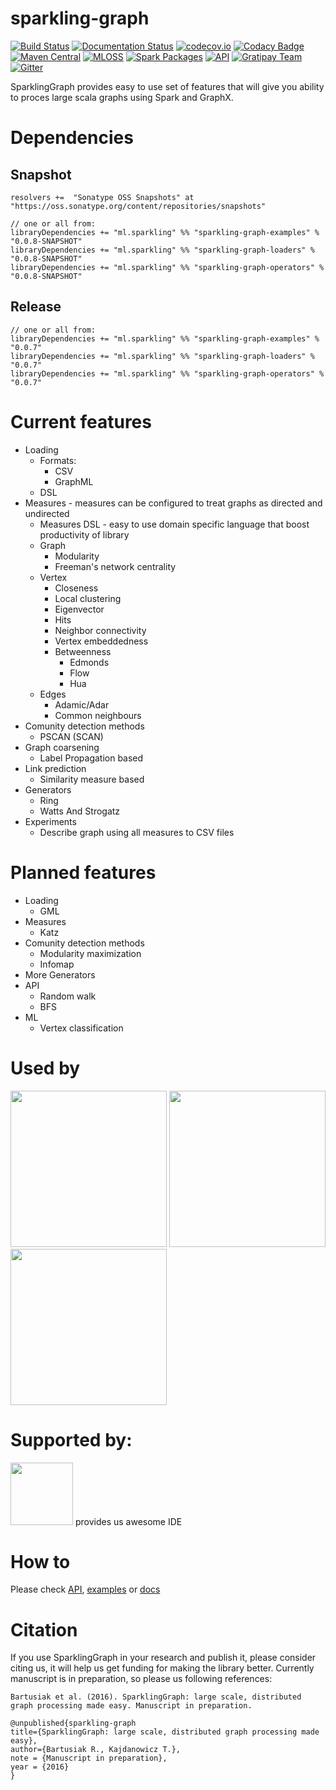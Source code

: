 # sparkling-graph
[![Build Status](https://travis-ci.org/sparkling-graph/sparkling-graph.svg?branch=master)](https://travis-ci.org/sparkling-graph/sparkling-graph) [![Documentation Status](https://readthedocs.org/projects/sparkling-graph/badge/?version=latest&cache=1234)](http://sparkling-graph.readthedocs.org/en/latest/?badge=latest) [![codecov.io](https://codecov.io/github/sparkling-graph/sparkling-graph/coverage.svg?branch=master)](https://codecov.io/github/sparkling-graph/sparkling-graph?branch=master) [![Codacy Badge](https://api.codacy.com/project/badge/grade/9ddff907e39a431485fecaf0f612a528)](https://www.codacy.com/app/riomus/sparkling-graph) [![Maven Central](https://maven-badges.herokuapp.com/maven-central/ml.sparkling/sparkling-graph-examples_2.10/badge.svg)](https://maven-badges.herokuapp.com/maven-central/ml.sparkling/sparkling-graph-examples_2.11) [![MLOSS](https://img.shields.io/badge/MLOSS-0.0.7-brightgreen.svg)](https://mloss.org/software/view/650/) [![Spark Packages](https://img.shields.io/badge/Spark%20Packages-0.0.7-brightgreen.svg)](http://spark-packages.org/package/sparkling-graph/sparkling-graph) [![API](https://img.shields.io/badge/API-latest-brightgreen.svg)](http://sparkling-graph.github.io/sparkling-graph/latest/api/) [![Gratipay Team](https://img.shields.io/gratipay/team/sparklinggraph.svg)](https://gratipay.com/sparklinggraph/) [![Gitter](https://badges.gitter.im/sparkling-graph/sparkling-graph.svg)](https://gitter.im/sparkling-graph/sparkling-graph?utm_source=badge&utm_medium=badge&utm_campaign=pr-badge)

SparklingGraph provides easy to use set of features that will give you ability to proces large scala graphs using Spark and GraphX.

# Dependencies
## Snapshot
```
resolvers +=  "Sonatype OSS Snapshots" at "https://oss.sonatype.org/content/repositories/snapshots"
```
```
// one or all from:
libraryDependencies += "ml.sparkling" %% "sparkling-graph-examples" % "0.0.8-SNAPSHOT"
libraryDependencies += "ml.sparkling" %% "sparkling-graph-loaders" % "0.0.8-SNAPSHOT"
libraryDependencies += "ml.sparkling" %% "sparkling-graph-operators" % "0.0.8-SNAPSHOT"
```
## Release

```
// one or all from:
libraryDependencies += "ml.sparkling" %% "sparkling-graph-examples" % "0.0.7"
libraryDependencies += "ml.sparkling" %% "sparkling-graph-loaders" % "0.0.7"
libraryDependencies += "ml.sparkling" %% "sparkling-graph-operators" % "0.0.7"
```

# Current features

* Loading
  * Formats: 
    * CSV
    * GraphML
  * DSL
* Measures -  measures can be configured to treat graphs as directed and undirected
  * Measures DSL - easy to use domain specific language that boost productivity of library
  * Graph
    * Modularity
    * Freeman's network centrality
  * Vertex
    *  Closeness
    *  Local clustering
    *  Eigenvector
    *  Hits
    *  Neighbor connectivity
    *  Vertex embeddedness
    * Betweenness
      * Edmonds
      * Flow
      * Hua
  * Edges
    * Adamic/Adar
    * Common neighbours
* Comunity detection methods
  * PSCAN (SCAN)
* Graph coarsening
  * Label Propagation based
* Link prediction
  * Similarity measure based
* Generators
  * Ring
  * Watts And Strogatz
* Experiments
  *  Describe graph using all measures to CSV files

# Planned features
* Loading
  *  GML
* Measures
  * Katz
* Comunity detection methods
  * Modularity maximization
  * Infomap
* More Generators
* API
  *  Random walk
  *  BFS
* ML
  *  Vertex classification
 
# Used by

<a href="http://www.miniclip.com"><img src="http://vignette2.wikia.nocookie.net/logopedia/images/d/d3/Miniclip.svg/revision/latest?cb=20140406121232" width=250px/></a> <a href="http://datasciencegroup.pl/"><img src="http://datasciencegroup.pl/assets/images/logo-dsg.png" width=250px/></a> <a href="http://pwr.edu.pl"><img src="https://iwa-ywp.eu/wp-content/uploads/2015/11/%E2%80%8Ewww.portal.pwr_.wroc_.pl-files-prv-id24-logotypy-LogotypPWr-logo-PWr-pion-poziom_wszystkie_pl-en_2016.pdf-Safari-Today-at-18.17.03.png" width=250px /></a>

# Supported by:

<a href="https://www.jetbrains.com/buy/opensource/"><img src="https://sos-software.com/wp-content/uploads/Jetbrains_logo.png" width=100px /></a> provides us awesome IDE
 
# How to

Please check [API](http://sparkling-graph.github.io/sparkling-graph/latest/api/), [examples](https://github.com/sparkling-graph/sparkling-graph/tree/master/examples/src/main/scala/ml/sparkling/graph/examples) or [docs](http://sparkling-graph.readthedocs.org/en/latest/)



# Citation
If you use SparklingGraph in your research and publish it, please consider citing us, it will help us get funding for making the library better.
Currently manuscript is in preparation, so please us following references:

 ``` Bartusiak et al. (2016). SparklingGraph: large scale, distributed graph processing made easy. Manuscript in preparation. ```
 
 ```
@unpublished{sparkling-graph
title={SparklingGraph: large scale, distributed graph processing made easy},
author={Bartusiak R., Kajdanowicz T.},
note = {Manuscript in preparation},
year = {2016}
}
```
